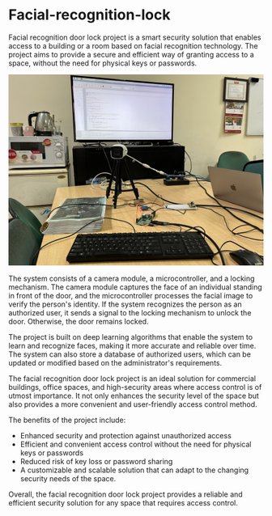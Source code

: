 # Facial-recognition-lock
Facial recognition door lock project is a smart security solution that enables access to a building or a room based on facial recognition technology.
The project aims to provide a secure and efficient way of granting access to a space, without the need for physical keys or passwords.

![codin_raspberry_pi_4](https://raw.githubusercontent.com/quandang246/Facial-recognition-lock/main/Result/z4092830730779_89db81ba5cf238e3462e29b28f7bad99.jpg)

The system consists of a camera module, a microcontroller, and a locking mechanism. The camera module captures the face of an individual standing in front of the door, and the microcontroller processes the facial image to verify the person's identity. If the system recognizes the person as an authorized user, it sends a signal to the locking mechanism to unlock the door. Otherwise, the door remains locked.

The project is built on deep learning algorithms that enable the system to learn and recognize faces, making it more accurate and reliable over time. The system can also store a database of authorized users, which can be updated or modified based on the administrator's requirements.

The facial recognition door lock project is an ideal solution for commercial buildings, office spaces, and high-security areas where access control is of utmost importance. It not only enhances the security level of the space but also provides a more convenient and user-friendly access control method.

The benefits of the project include:
- Enhanced security and protection against unauthorized access
- Efficient and convenient access control without the need for physical keys or passwords
- Reduced risk of key loss or password sharing
- A customizable and scalable solution that can adapt to the changing security needs of the space.

Overall, the facial recognition door lock project provides a reliable and efficient security solution for any space that requires access control.
